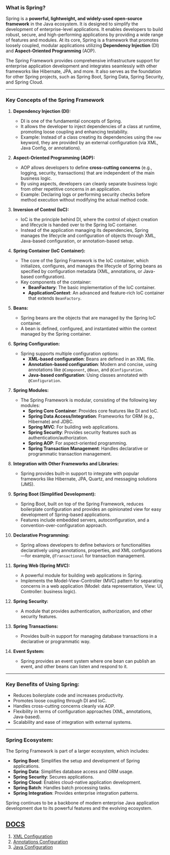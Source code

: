 ### What is Spring?

Spring is a **powerful, lightweight, and widely-used open-source framework** in the Java ecosystem. It is designed to simplify the development of enterprise-level applications. It enables developers to build robust, secure, and high-performing applications by providing a wide range of features and modules. At its core, Spring is a framework that promotes loosely coupled, modular applications utilizing **Dependency Injection** (DI) and **Aspect-Oriented Programming** (AOP).

The Spring Framework provides comprehensive infrastructure support for enterprise application development and integrates seamlessly with other frameworks like Hibernate, JPA, and more. It also serves as the foundation for other Spring projects, such as Spring Boot, Spring Data, Spring Security, and Spring Cloud.

---

### Key Concepts of the Spring Framework

1. **Dependency Injection (DI):**
    - DI is one of the fundamental concepts of Spring.
    - It allows the developer to inject dependencies of a class at runtime, promoting loose coupling and enhancing testability.
    - Example: Instead of a class creating its dependencies using the `new` keyword, they are provided by an external configuration (via XML, Java Config, or annotations).

2. **Aspect-Oriented Programming (AOP):**
    - AOP allows developers to define **cross-cutting concerns** (e.g., logging, security, transactions) that are independent of the main business logic.
    - By using aspects, developers can cleanly separate business logic from other repetitive concerns in an application.
    - Example: Declaring logs or performing security checks before method execution without modifying the actual method code.

3. **Inversion of Control (IoC):**
    - IoC is the principle behind DI, where the control of object creation and lifecycle is handed over to the Spring IoC container.
    - Instead of the application managing its dependencies, Spring manages the lifecycle and configuration of objects through XML, Java-based configuration, or annotation-based setup.

4. **Spring Container (IoC Container):**
    - The core of the Spring Framework is the IoC container, which initializes, configures, and manages the lifecycle of Spring beans as specified by configuration metadata (XML, annotations, or Java-based configuration).
    - Key components of the container:
        - **BeanFactory**: The basic implementation of the IoC container.
        - **ApplicationContext**: An advanced and feature-rich IoC container that extends `BeanFactory`.

5. **Beans:**
    - Spring beans are the objects that are managed by the Spring IoC container.
    - A bean is defined, configured, and instantiated within the context managed by the Spring container.

6. **Spring Configuration:**
    - Spring supports multiple configuration options:
        - **XML-based configuration**: Beans are defined in an XML file.
        - **Annotation-based configuration**: Modern and concise, using annotations like `@Component`, `@Bean`, and `@Configuration`.
        - **Java-based configuration**: Using classes annotated with `@Configuration`.

7. **Spring Modules:**
    - The Spring Framework is modular, consisting of the following key modules:
        - **Spring Core Container**: Provides core features like DI and IoC.
        - **Spring Data Access/Integration**: Frameworks for ORM (e.g., Hibernate) and JDBC.
        - **Spring MVC**: For building web applications.
        - **Spring Security**: Provides security features such as authentication/authorization.
        - **Spring AOP**: For aspect-oriented programming.
        - **Spring Transaction Management**: Handles declarative or programmatic transaction management.

8. **Integration with Other Frameworks and Libraries:**
    - Spring provides built-in support to integrate with popular frameworks like Hibernate, JPA, Quartz, and messaging solutions (JMS).

9. **Spring Boot (Simplified Development):**
    - Spring Boot, built on top of the Spring Framework, reduces boilerplate configuration and provides an opinionated view for easy development of Spring-based applications.
    - Features include embedded servers, autoconfiguration, and a convention-over-configuration approach.

10. **Declarative Programming:**
    - Spring allows developers to define behaviors or functionalities declaratively using annotations, properties, and XML configurations—for example, `@Transactional` for transaction management.

11. **Spring Web (Spring MVC):**
    - A powerful module for building web applications in Spring.
    - Implements the Model-View-Controller (MVC) pattern for separating concerns in a web application (Model: data representation, View: UI, Controller: business logic).

12. **Spring Security:**
    - A module that provides authentication, authorization, and other security features.

13. **Spring Transactions:**
    - Provides built-in support for managing database transactions in a declarative or programmatic way.

14. **Event System:**
    - Spring provides an event system where one bean can publish an event, and other beans can listen and respond to it.

---

### Key Benefits of Using Spring:
- Reduces boilerplate code and increases productivity.
- Promotes loose coupling through DI and IoC.
- Handles cross-cutting concerns cleanly via AOP.
- Flexibility in terms of configuration approaches (XML, annotations, Java-based).
- Scalability and ease of integration with external systems.

---

### Spring Ecosystem:
The Spring Framework is part of a larger ecosystem, which includes:
- **Spring Boot**: Simplifies the setup and development of Spring applications.
- **Spring Data**: Simplifies database access and ORM usage.
- **Spring Security**: Secures applications.
- **Spring Cloud**: Enables cloud-native application development.
- **Spring Batch**: Handles batch processing tasks. 
- **Spring Integration**: Provides enterprise integration patterns.

Spring continues to be a backbone of modern enterprise Java application development due to its powerful features and the evolving ecosystem.

## [DOCS](./docs/)

1. [XML Configuration](docs/XMLConguration.md)
2. [Annotations Configuration](docs/AnnotationsConfig.md)
3. [Java Configuration](docs/JavaConfig.md)